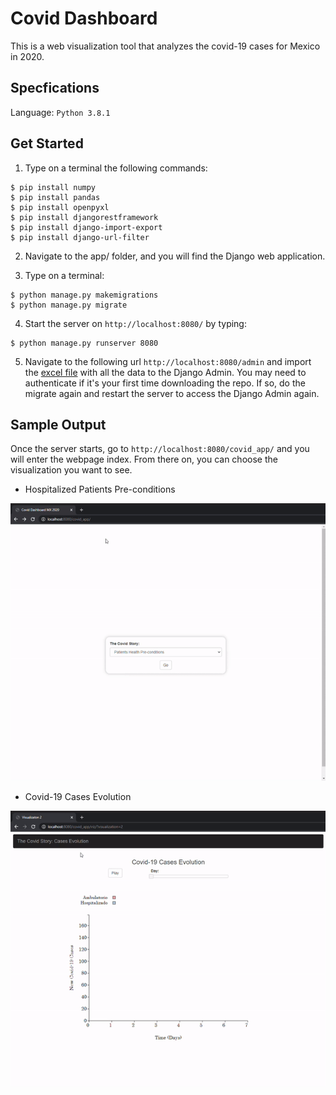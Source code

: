 # Covid Dashboard

This is a web visualization tool that analyzes the covid-19 cases for Mexico in 2020.

## Specfications

Language: `Python 3.8.1`

## Get Started

1. Type on a terminal the following commands:

```
$ pip install numpy
$ pip install pandas
$ pip install openpyxl
$ pip install djangorestframework
$ pip install django-import-export
$ pip install django-url-filter
```

2. Navigate to the app/ folder, and you will find the Django web application.

3. Type on a terminal:

```
$ python manage.py makemigrations
$ python manage.py migrate
```

4. Start the server on `http://localhost:8080/` by typing:

```
$ python manage.py runserver 8080
```

5. Navigate to the following url `http://localhost:8080/admin` and import the [excel file](https://github.com/the-other-mariana/covid-dashboard/blob/master/export_dataframe_prof.xlsx) with all the data to the Django Admin. You may need to authenticate if it's your first time downloading the repo. If so, do the migrate again and restart the server to access the Django Admin again.

## Sample Output

Once the server starts, go to `http://localhost:8080/covid_app/` and you will enter the webpage index. From there on, you can choose the visualization you want to see. <br />

- Hospitalized Patients Pre-conditions 

![image](https://github.com/the-other-mariana/covid-dashboard/blob/master/media/viz01-gif.gif)

- Covid-19 Cases Evolution

![image](https://github.com/the-other-mariana/covid-dashboard/blob/master/media/viz02-gif.gif)
